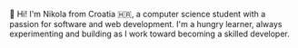👋 Hi! I'm Nikola from Croatia 🇭🇷, a computer science student with a passion for software and web development. I'm a hungry learner, always experimenting and building as I work toward becoming a skilled developer.
